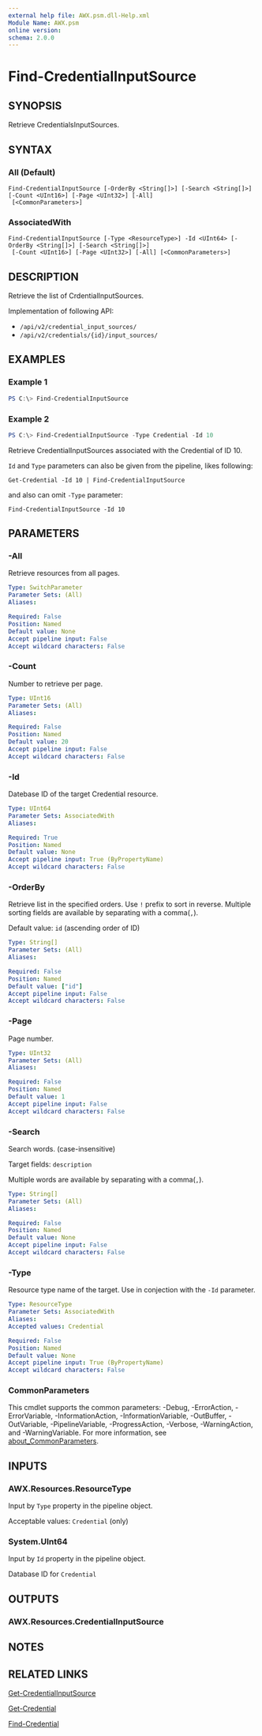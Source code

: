 ```yaml
---
external help file: AWX.psm.dll-Help.xml
Module Name: AWX.psm
online version:
schema: 2.0.0
---
```


# Find-CredentialInputSource

## SYNOPSIS
Retrieve CredentialsInputSources.

## SYNTAX

### All (Default)
```
Find-CredentialInputSource [-OrderBy <String[]>] [-Search <String[]>] [-Count <UInt16>] [-Page <UInt32>] [-All]
 [<CommonParameters>]
```

### AssociatedWith
```
Find-CredentialInputSource [-Type <ResourceType>] -Id <UInt64> [-OrderBy <String[]>] [-Search <String[]>]
 [-Count <UInt16>] [-Page <UInt32>] [-All] [<CommonParameters>]
```

## DESCRIPTION
Retrieve the list of CrdentialInputSources.

Implementation of following API:  
- `/api/v2/credential_input_sources/`  
- `/api/v2/credentials/{id}/input_sources/`  

## EXAMPLES

### Example 1
```powershell
PS C:\> Find-CredentialInputSource
```

### Example 2
```powershell
PS C:\> Find-CredentialInputSource -Type Credential -Id 10
```

Retrieve CredentialInputSources associated with the Credential of ID 10.

`Id` and `Type` parameters can also be given from the pipeline, likes following:

    Get-Credential -Id 10 | Find-CredentialInputSource

and also can omit `-Type` parameter:

    Find-CredentialInputSource -Id 10

## PARAMETERS

### -All
Retrieve resources from all pages.

```yaml
Type: SwitchParameter
Parameter Sets: (All)
Aliases:

Required: False
Position: Named
Default value: None
Accept pipeline input: False
Accept wildcard characters: False
```

### -Count
Number to retrieve per page.

```yaml
Type: UInt16
Parameter Sets: (All)
Aliases:

Required: False
Position: Named
Default value: 20
Accept pipeline input: False
Accept wildcard characters: False
```

### -Id
Datebase ID of the target Credential resource.

```yaml
Type: UInt64
Parameter Sets: AssociatedWith
Aliases:

Required: True
Position: Named
Default value: None
Accept pipeline input: True (ByPropertyName)
Accept wildcard characters: False
```

### -OrderBy
Retrieve list in the specified orders.
Use `!` prefix to sort in reverse.
Multiple sorting fields are available by separating with a comma(`,`).

Default value: `id` (ascending order of ID)

```yaml
Type: String[]
Parameter Sets: (All)
Aliases:

Required: False
Position: Named
Default value: ["id"]
Accept pipeline input: False
Accept wildcard characters: False
```

### -Page
Page number.

```yaml
Type: UInt32
Parameter Sets: (All)
Aliases:

Required: False
Position: Named
Default value: 1
Accept pipeline input: False
Accept wildcard characters: False
```

### -Search
Search words. (case-insensitive)

Target fields: `description`

Multiple words are available by separating with a comma(`,`).

```yaml
Type: String[]
Parameter Sets: (All)
Aliases:

Required: False
Position: Named
Default value: None
Accept pipeline input: False
Accept wildcard characters: False
```

### -Type
Resource type name of the target.
Use in conjection with the `-Id` parameter.

```yaml
Type: ResourceType
Parameter Sets: AssociatedWith
Aliases:
Accepted values: Credential

Required: False
Position: Named
Default value: None
Accept pipeline input: True (ByPropertyName)
Accept wildcard characters: False
```

### CommonParameters
This cmdlet supports the common parameters: -Debug, -ErrorAction, -ErrorVariable, -InformationAction, -InformationVariable, -OutBuffer, -OutVariable, -PipelineVariable, -ProgressAction, -Verbose, -WarningAction, and -WarningVariable. For more information, see [about_CommonParameters](http://go.microsoft.com/fwlink/?LinkID=113216).

## INPUTS

### AWX.Resources.ResourceType
Input by `Type` property in the pipeline object.

Acceptable values: `Credential` (only)

### System.UInt64
Input by `Id` property in the pipeline object.

Database ID for `Credential`

## OUTPUTS

### AWX.Resources.CredentialInputSource
## NOTES

## RELATED LINKS

[Get-CredentialInputSource](Get-CredentialInputSource.md)

[Get-Credential](Get-Credential.md)

[Find-Credential](Find-Credential.md)
